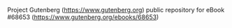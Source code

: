 Project Gutenberg (https://www.gutenberg.org) public repository for
eBook #68653 (https://www.gutenberg.org/ebooks/68653)
